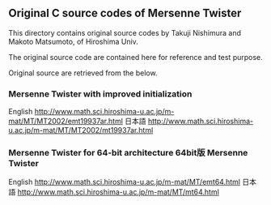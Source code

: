 
## Original C source codes of Mersenne Twister

This directory contains original source codes by Takuji Nishimura and Makoto Matsumoto, of Hiroshima Univ.

The original source code are contained here for reference and test purpose.


Original source are retrieved from the below.


### Mersenne Twister with improved initialization

English http://www.math.sci.hiroshima-u.ac.jp/m-mat/MT/MT2002/emt19937ar.html
日本語 http://www.math.sci.hiroshima-u.ac.jp/m-mat/MT/MT2002/mt19937ar.html



### Mersenne Twister for 64-bit architecture 64bit版 Mersenne Twister

English http://www.math.sci.hiroshima-u.ac.jp/m-mat/MT/emt64.html
日本語 http://www.math.sci.hiroshima-u.ac.jp/m-mat/MT/mt64.html

